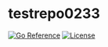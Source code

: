 # testrepo0233

[![Go Reference][pkgsitebadge]][pkgsite]
[![License][licensebadge]](LICENSE)

[licensebadge]: https://img.shields.io/github/license/seankhliao/testrepo0233.svg?style=flat-square
[pkgsitebadge]: https://pkg.go.dev/badge/go.seankhliao.com/testrepo0233.svg
[pkgsite]: https://pkg.go.dev/go.seankhliao.com/testrepo0233
